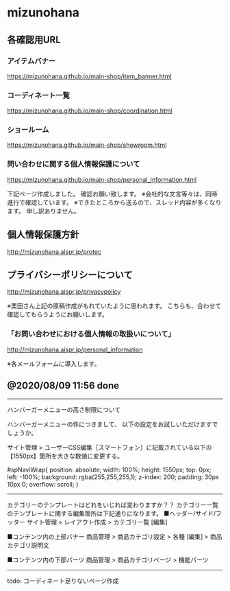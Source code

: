 # mizunohana

## 各確認用URL

### アイテムバナー

https://mizunohana.github.io/main-shop/item_banner.html


### コーディネート一覧

https://mizunohana.github.io/main-shop/coordination.html


### ショールーム
https://mizunohana.github.io/main-shop/showroom.html


### 問い合わせに関する個人情報保護について
https://mizunohana.github.io/main-shop/personal_information.html




下記ページ作成しました。
確認お願い致します。
※会社的な文言等々は、同時進行で確認しています。
※できたところから送るので、スレッド内容が多くなります。
申し訳ありません。

## 個人情報保護方針
http://mizunohana.aispr.jp/protec

## プライバシーポリシーについて
http://mizunohana.aispr.jp/privacypolicy

※栗田さん上記の原稿作成がもれていたように思われます。
こちらも、合わせて確認してもらうようにお願いします。

### 「お問い合わせにおける個人情報の取扱いについて」
http://mizunohana.aispr.jp/personal_information

※各メールフォームに導入します。

@2020/08/09 11:56 done
---

---
ハンバーガーメニューの高さ制限について

ハンバーガーメニューの件につきまして、
以下の設定をお試しいただけますでしょうか。

サイト管理 > ユーザーCSS編集［スマートフォン］に記載されている以下の
【1550px】箇所を大きな数値に変更する。

#spNaviWrap{
  position: absolute;
  width: 100%;
  height: 1550px;
  top: 0px; left: -100%;
  background: rgba(255,255,255,1);
  z-index:  200;
  padding: 30px 10px 0;
        overflow: scroll;
}

---
カテゴリーのテンプレートはどれをいじれば変わりますか？？
カテゴリー一覧のテンプレートに関する編集箇所は下記通りになります。
■ヘッダー/サイド/フッター
サイト管理 > レイアウト作成 > カテゴリ一覧 [編集]

■コンテンツ内の上部バナー
商品管理 > 商品カテゴリ設定 > 各種 [編集] > 商品カテゴリ説明文

■コンテンツ内の下部パーツ
商品管理 > 商品カテゴリページ > 機能パーツ


---

todo: コーディネート足りないページ作成 